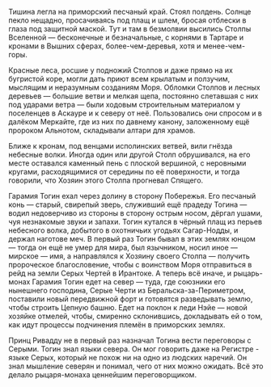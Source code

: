 Тишина легла на приморский песчаный край. Стоял полдень. Солнце пекло нещадно, просачиваясь под плащ и шлем, бросая отблески в глаза под защитной маской. Тут и там в безмолвии высились Столпы Вселенной — бесконечные и безначальные, с корнями в Тартаре и кронами в Вышних сферах, более-чем-деревья, хотя и менее-чем-горы.

Красные леса, росшие у подножий Столпов и даже прямо на их бугристой коре, могли дать приют всем крылатым и ползучим, мыслящим и неразумным созданиям Моря. Обломки Столпов и лесных деревьев — большие ветви и мелкая щепа, постоянно слетавшая с них под ударами ветра — были ходовым строительным материалом у поселенцев в Аскауре и к северу от неё. Пользовались они спросом и в далёком Меркайте, где из них по давнему канону, заложенному ещё пророком Альнотом, складывали алтари для храмов.

Ближе к кронам, под венцами исполинских ветвей, вили гнёзда небесные волки. Иногда один или другой Столп обрушивался, на его месте оставался каменный пень с плоской вершиной, с неровными кругами, расходящимися от середины по её поверхности, и тогда говорили, что Хозяин этого Столпа прогневал Спящего.

Гарамия Тогин ехал через долину в сторону Побережья. Его песчаный конь — старый, свирепый зверь, служивший ещё прадеду Тогина — водил недоверчиво из стороны в сторону острым носом, дёргал ушами, чуя незнакомые звуки и запахи. Тогин кутался в чёрный плащ из перьев небесного волка, добытого в охотничьих угодьях Сагар-Нодды, и держал наготове меч. В первый раз Тогин бывал в этих землях юнцом — тогда он ещё не умер для мира, был язычником, носил иное — мирское — имя, а направлялся к Хозяину своего Столпа — получить пророческое благословение, чтобы с воинством Моря отправиться в рейд на земли Серых Чертей в Ирантоке. А теперь всё иначе, и рыцарь-монах Гарамия Тогин едет на север — туда, где союзники его нынешнего господина, Серые Черти из Беральска-за-Периметром, поставили новый передвижной форт и готовятся разведывать землю, чтобы строить Цепную башню. Едет на поклон к леди Нэйе — новой хозяйке отмелей, чтобы, смиренно склонившись, докладывать ей о том, как идут процессы подчинения племён в приморских землях.

Принц Ривадду не в первый раз назначал Тогина вести переговоры с Серыми. Тогин знал языки севера. Он мог говорить даже на Регистре - языке Серых, который не похож ни на одно из людских наречий. Он знал мышление северян и понимал, чего от них можно ожидать. Всё это делало рыцаря-монаха ценнейшим переговорщиком.
